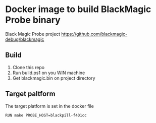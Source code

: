 # Docker image to build BlackMagic Probe binary

Black Magic Probe project https://github.com/blackmagic-debug/blackmagic

## Build
1. Clone this repo
2. Run build.ps1 on you WIN machine
3. Get blackmagic.bin on project directory

## Target paltform

The target platform is set in the docker file
```
RUN make PROBE_HOST=blackpill-f401cc
```